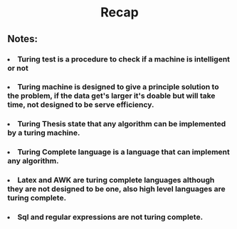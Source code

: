 # <center> Recap </center>

## Notes:
### <li> Turing test is a procedure to check if a machine is intelligent or not
### <li> Turing machine is designed to give a principle solution to the problem, if the data get's larger it's doable but will take time, not designed to be serve efficiency.  
### <li> Turing Thesis state that any algorithm can be implemented by a turing machine.

### <li> Turing Complete language is a language that can implement any algorithm.

### <li> Latex and AWK are turing complete languages although they are not designed to be one, also high level languages are turing complete.

### <li> Sql and regular expressions are not turing complete.